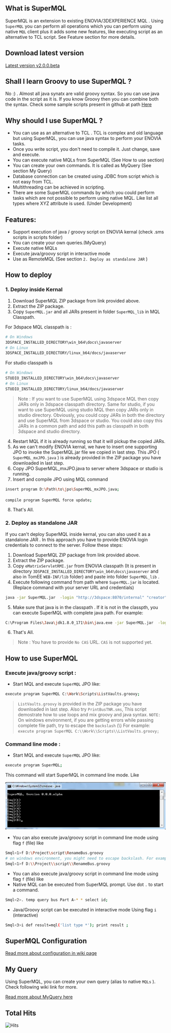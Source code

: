 ## What is SuperMQL
SuperMQL is an extension to existing ENOVIA/3DEXPERIENCE MQL . Using `SuperMQL` you can perform all operations which you can perform using native `MQL` client plus it adds some new features, like executing script as an alternative to TCL script. See Feature section for more details.

## Download latest version

[Latest version v2.0.0.beta](https://github.com/fervort/SuperMQL/files/4405209/SuperMQL.v2.0.0.beta.zip)

## Shall I learn Groovy to use SuperMQL ?
No :) . Almost all java synatx are valid groovy syntax. So you can use java code in the script as it is. If you know Groovy then you can combine both the syntax. Check some sample scripts present in github at path [Here ](https://github.com/fervort/SuperMQL/tree/master/Scripts ) 

## Why should I use SuperMQL ?
  - You can use as an alternative to TCL . TCL is complex and old language but using SuperMQL, you can use java syntax to perform your ENOVIA tasks.
  - Once you write script, you don't need to compile it. Just change, save and execute.
  - You can execute native MQLs from SuperMQL (See How to use section)
  - You can create your own commands. It is called as MyQuery (See section My Query)
  - Database connection can be created using JDBC from script which is not easy from TCL.
  - Multithreading can be achieved in scripting. 
  - There are some SuperMQL commands by which you could perform tasks which are not possible to perform using native MQL. Like list all types where XYZ attribute is used. (Under Development)
  
## Features:
  - Support execution of java / groovy script on ENOVIA kernal (check .sms scripts in scripts folder)
  - You can create your own queries.(MyQuery)
  - Execute native MQLs
  - Execute java/groovy script in interactive mode
  - Use as RemoteMQL (See section `2. Deploy as standalone JAR` )
 
## How to deploy
### 1. Deploy inside Kernal
1. Download SuperMQL ZIP package from link provided above.
2. Extract the ZIP package.
3. Copy `SuperMQL.jar` and all JARs present in folder `SuperMQL_lib` in MQL Classpath. 

For 3dspace MQL classpath is :
```sh
# On Windows
3DSPACE_INSTALLED_DIRECTORY\win_b64\docs\javaserver
# On Linux
3DSPACE_INSTALLED_DIRECTORY/linux_b64/docs/javaserver
```
For studio classpath is   
```sh
# On Windows
STUDIO_INSTALLED_DIRECTORY\win_b64\docs\javaserver
# On Linux
STUDIO_INSTALLED_DIRECTORY/linux_b64/docs/javaserver
```

> Note : If you want to use SuperMQL using 3dspace MQL then copy JARs only in 3dspace classpath directory. Same for studio, if you want to use SuperMQL using studio MQL then copy JARs only in studio directory. Obviously, you could copy JARs in both the directory and use SuperMQL from 3dspace or studio. You could also copy this JARs in a common path and add this path as classpath in both 3dspace and studio directory.

4. Restart MQL if it is already running so that it will pickup the copied JARs.
5. As we can't modify ENOVIA kernal, we have to insert one supporting JPO to invoke the SuperMQL.jar file we copied in last step. This JPO ( `SuperMQL_mxJPO.java` ) is already provided in the ZIP package you have downloaded in last step.
6. Copy JPO SuperMQL_mxJPO.java to server where 3dspace or studio is running.
7. Insert and compile JPO using MQL command
```sh
insert program D:\Path\to\jpo\SuperMQL_mxJPO.java;

compile program SuperMQL force update;
```
8. That's All. 
### 2. Deploy as standalone JAR
If you can't deploy SuperMQL inside kernal, you can also used it as a standalone JAR . In this approach you have to provide ENOVIA login credentials to connect to the server. Follow these steps: 

1. Download SuperMQL ZIP package from link provided above.
2. Extract the ZIP package.
3. Copy `eMatrixServletRMI.jar` from ENOVIA classpath (It is present in directory `3DSPACE_INSTALLED_DIRECTORY\win_b64\docs\javaserver` and also in TomEE `WEB-INF/lib` folder) and paste into folder `SuperMQL_lib` .
4. Execute following command from path where `SuperMQL.jar` is located. (Replace command with your server URL and credentials)
```sh
java -jar SuperMQL.jar  -login "http://3dspace:8070/internal" "creator" "pass123" "eService Production"
```
5. Make sure that java is in the classpath . If it is not in the classpth, you can execute SuperMQL with complete java path. For example: 
```sh
C:\Program Files\Java\jdk1.8.0_171\bin\java.exe -jar SuperMQL.jar  -login "http://3dspace:8070/internal" "creator" "pass123" "eService Production"
```
6. That's All. 

> Note : You have to provide `No CAS` URL. `CAS` is not supported yet. 

## How to use SuperMQL
### Execute java/groovy script : 
- Start MQL and execute `SuperMQL` JPO like: 
```sh
execute program SuperMQL C:\Work\Scripts\ListVaults.groovy;
```
> `ListVaults.groovy` is provided in the ZIP package you have downloaded in last step. 
Also try `PrintBusTNR.sms`, This script demostrate how to use loops and mix groovy and java syntax.
`NOTE:` On windows environment, if you are getting errors while passing complete file path, try to escape the `backslash` (\\) For example: 
`execute program SuperMQL C:\\Work\\Scripts\\ListVaults.groovy;`

### Command line mode : 
- Start MQL and execute `SuperMQL` JPO like: 
```sh
execute program SuperMQL;
```
This command will start SuperMQL in command line mode. Like

![](Docs/images/SuperMQLCommandLineMode.png)

- You can also execute java/groovy script in command line mode using flag `f` (file) like
```sh
Smql<1>f D:\Project\script\RenameBus.groovy
# on windows environment, you might need to escape backslash. For example: 
Smql<1>f D:\\Project\\script\\RenameBus.groovy
```
- You can also execute java/groovy script in command line mode using flag `f` (file) like
- Native MQL can be executed from SuperMQL prompt. Use dot `.` to start a command.
```sh
Smql<2>. temp query bus Part A-* * select id; 
``` 
- Java/Groovy script can be executed in interactive mode Using flag `i` (interactive)
```sh
Smql<3>i def result=mql('list type *'); print result ; 
``` 

## SuperMQL Configuration

[Read more about configuration in wiki page ](https://github.com/fervort/SuperMQL/wiki/Configuration)

## My Query
Using SuperMQL, you can create your own query (alias to native `MQLs` ). Check following wiki link for more. 

[Read more about MyQuery here ](https://github.com/fervort/SuperMQL/wiki/My-Query)

## Total Hits

![Hits](https://hitcounter.pythonanywhere.com/count/tag.svg)